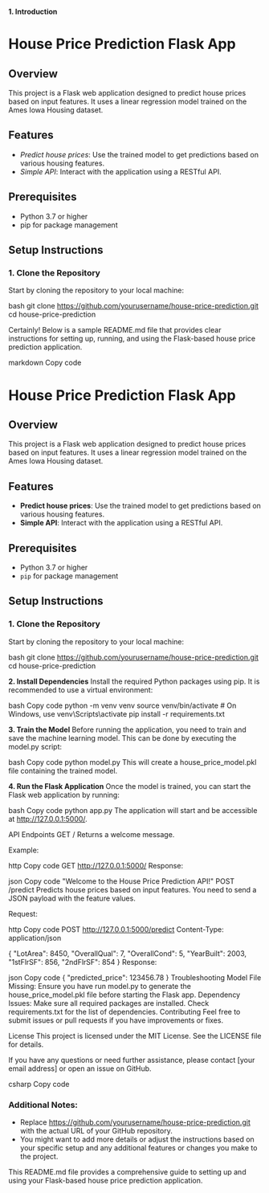 **1. Introduction**
# House Price Prediction Flask App

## Overview

This project is a Flask web application designed to predict house prices based on input features. It uses a linear regression model trained on the Ames Iowa Housing dataset.

## Features

- *Predict house prices*: Use the trained model to get predictions based on various housing features.
- *Simple API*: Interact with the application using a RESTful API.

## Prerequisites

- Python 3.7 or higher
- pip for package management

## Setup Instructions

### 1. Clone the Repository

Start by cloning the repository to your local machine:

bash
git clone https://github.com/yourusername/house-price-prediction.git
cd house-price-prediction

Certainly! Below is a sample README.md file that provides clear instructions for setting up, running, and using the Flask-based house price prediction application.

markdown
Copy code
# House Price Prediction Flask App

## Overview

This project is a Flask web application designed to predict house prices based on input features. It uses a linear regression model trained on the Ames Iowa Housing dataset.

## Features

- **Predict house prices**: Use the trained model to get predictions based on various housing features.
- **Simple API**: Interact with the application using a RESTful API.

## Prerequisites

- Python 3.7 or higher
- `pip` for package management

## Setup Instructions

### 1. Clone the Repository

Start by cloning the repository to your local machine:

bash
git clone https://github.com/yourusername/house-price-prediction.git
cd house-price-prediction

**2. Install Dependencies**
Install the required Python packages using pip. It is recommended to use a virtual environment:

bash
Copy code
python -m venv venv
source venv/bin/activate  # On Windows, use venv\Scripts\activate
pip install -r requirements.txt

**3. Train the Model**
Before running the application, you need to train and save the machine learning model. This can be done by executing the model.py script:

bash
Copy code
python model.py
This will create a house_price_model.pkl file containing the trained model.

**4. Run the Flask Application**
Once the model is trained, you can start the Flask web application by running:

bash
Copy code
python app.py
The application will start and be accessible at http://127.0.0.1:5000/.

API Endpoints
GET /
Returns a welcome message.

Example:

http
Copy code
GET http://127.0.0.1:5000/
Response:

json
Copy code
"Welcome to the House Price Prediction API!"
POST /predict
Predicts house prices based on input features. You need to send a JSON payload with the feature values.

Request:

http
Copy code
POST http://127.0.0.1:5000/predict
Content-Type: application/json

{
  "LotArea": 8450,
  "OverallQual": 7,
  "OverallCond": 5,
  "YearBuilt": 2003,
  "1stFlrSF": 856,
  "2ndFlrSF": 854
}
Response:

json
Copy code
{
  "predicted_price": 123456.78
}
Troubleshooting
Model File Missing: Ensure you have run model.py to generate the house_price_model.pkl file before starting the Flask app.
Dependency Issues: Make sure all required packages are installed. Check requirements.txt for the list of dependencies.
Contributing
Feel free to submit issues or pull requests if you have improvements or fixes.

License
This project is licensed under the MIT License. See the LICENSE file for details.

If you have any questions or need further assistance, please contact [your email address] or open an issue on GitHub.

csharp
Copy code

### Additional Notes:

- Replace https://github.com/yourusername/house-price-prediction.git with the actual URL of your GitHub repository.
- You might want to add more details or adjust the instructions based on your specific setup and any additional features or changes you make to the project.

This README.md file provides a comprehensive guide to setting up and using your Flask-based house price prediction application.